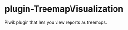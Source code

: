 plugin-TreemapVisualization
===========================

Piwik plugin that lets you view reports as treemaps.
